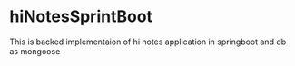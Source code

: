 # hiNotesSprintBoot
This is backed implementaion of hi notes application in springboot and db as mongoose
